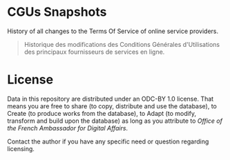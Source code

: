 # CGUs Snapshots

History of all changes to the Terms Of Service of online service providers.

> Historique des modifications des Conditions Générales d'Utilisations des principaux fournisseurs de services en ligne.

# License

Data in this repository are distributed under an ODC-BY 1.0 license. That means you are free to share (to copy, distribute and use the database), to Create (to produce works from the database), to Adapt (to modify, transform and build upon the database) as long as you attribute to *Office of the French Ambassador for Digital Affairs*.

Contact the author if you have any specific need or question regarding licensing.
